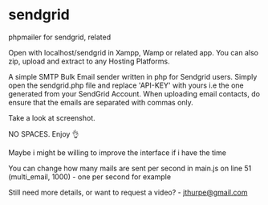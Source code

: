 # sendgrid
phpmailer for sendgrid, related

Open with localhost/sendgrid in Xampp, Wamp or related app.
You can also zip, upload and extract to any Hosting Platforms.

A simple SMTP Bulk Email sender written in php for Sendgrid users.
Simply open the sendgrid.php file and replace 'API-KEY' with yours i.e the one generated from your SendGrid Account.
When uploading email contacts, do ensure that the emails are separated with commas only.

Take a look at screenshot.

NO SPACES.
Enjoy 👌


Maybe i might be willing to improve the interface if i have the time


You can change how many mails are sent per second in main.js on line 51 (multi_email, 1000) - one per second for example

Still need more details, or want to request a video? - jthurpe@gmail.com 
